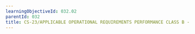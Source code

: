 ```yaml
---
learningObjectiveId: 032.02
parentId: 032
title: CS-23/APPLICABLE OPERATIONAL REQUIREMENTS PERFORMANCE CLASS B - THEORY
---
```



